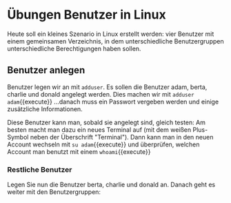 # Übungen Benutzer in Linux
Heute soll ein kleines Szenario in Linux erstellt werden: vier Benutzer mit einem 
gemeinsamen Verzeichnis, in dem unterschiedliche Benutzergruppen unterschiedliche
Berechtigungen haben sollen.

## Benutzer anlegen
Benutzer legen wir an mit `adduser`. Es sollen die Benutzer adam, berta, charlie
und donald angelegt werden. Dies machen wir mit
`adduser adam`{{execute}}
...danach muss ein Passwort vergeben werden und einige zusätzliche Informationen.

Diese Benutzer kann man, sobald sie angelegt sind, gleich testen: Am besten macht
man dazu ein neues Terminal auf (mit dem weißen Plus-Symbol neben der Überschrift
"Terminal"). Dann kann man in den neuen Account wechseln mit
`su adam`{{execute}}
und überprüfen, welchen Account man benutzt mit einem
`whoami`{{execute}}

### Restliche Benutzer
Legen Sie nun die Benutzer berta, charlie und donald an. Danach geht es weiter mit
den Benutzergruppen:
